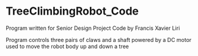 # TreeClimbingRobot_Code
Program written for Senior Design Project 
Code by Francis Xavier Liri

Program controls three pairs of claws and a shaft powered by a DC motor used to move the robot body up and down a tree

